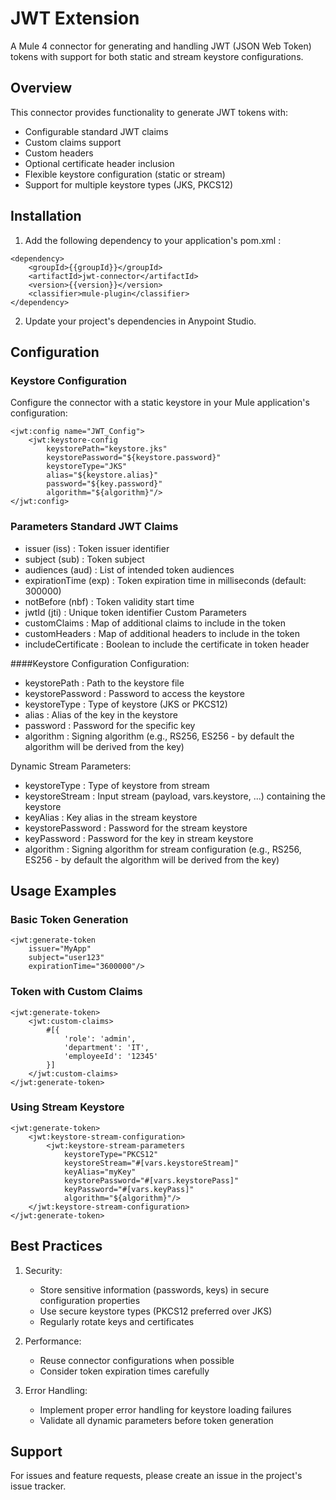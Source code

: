 # JWT Extension

A Mule 4 connector for generating and handling JWT (JSON Web Token) tokens with support for both static and stream keystore configurations.

## Overview
This connector provides functionality to generate JWT tokens with:

- Configurable standard JWT claims
- Custom claims support
- Custom headers
- Optional certificate header inclusion
- Flexible keystore configuration (static or stream)
- Support for multiple keystore types (JKS, PKCS12)
  
## Installation
1. Add the following dependency to your application's pom.xml :
```
<dependency>
    <groupId>{{groupId}}</groupId>
    <artifactId>jwt-connector</artifactId>
    <version>{{version}}</version>
    <classifier>mule-plugin</classifier>
</dependency>
```

2. Update your project's dependencies in Anypoint Studio.
   
## Configuration
### Keystore Configuration
Configure the connector with a static keystore in your Mule application's configuration:

```
<jwt:config name="JWT_Config">
    <jwt:keystore-config 
        keystorePath="keystore.jks"
        keystorePassword="${keystore.password}"
        keystoreType="JKS"
        alias="${keystore.alias}"
        password="${key.password}"
        algorithm="${algorithm}"/>
</jwt:config>
```

### Parameters Standard JWT Claims
- issuer (iss) : Token issuer identifier
- subject (sub) : Token subject
- audiences (aud) : List of intended token audiences
- expirationTime (exp) : Token expiration time in milliseconds (default: 300000)
- notBefore (nbf) : Token validity start time
- jwtId (jti) : Unique token identifier Custom Parameters
- customClaims : Map of additional claims to include in the token
- customHeaders : Map of additional headers to include in the token
- includeCertificate : Boolean to include the certificate in token header

####Keystore Configuration
Configuration:
- keystorePath : Path to the keystore file
- keystorePassword : Password to access the keystore
- keystoreType : Type of keystore (JKS or PKCS12)
- alias : Alias of the key in the keystore
- password : Password for the specific key
- algorithm : Signing algorithm (e.g., RS256, ES256 - by default the algorithm will be derived from the key)
  
Dynamic Stream Parameters:
- keystoreType : Type of keystore from stream
- keystoreStream : Input stream (payload, vars.keystore, ...) containing the keystore
- keyAlias : Key alias in the stream keystore
- keystorePassword : Password for the stream keystore
- keyPassword : Password for the key in stream keystore
- algorithm : Signing algorithm for stream configuration (e.g., RS256, ES256 - by default the algorithm will be derived from the key)
  
## Usage Examples
### Basic Token Generation
```
<jwt:generate-token 
    issuer="MyApp"
    subject="user123"
    expirationTime="3600000"/>
```

### Token with Custom Claims
```
<jwt:generate-token>
    <jwt:custom-claims>
        #[{
            'role': 'admin',
            'department': 'IT',
            'employeeId': '12345'
        }]
    </jwt:custom-claims>
</jwt:generate-token>
```

### Using Stream Keystore
```
<jwt:generate-token>
    <jwt:keystore-stream-configuration>
        <jwt:keystore-stream-parameters
            keystoreType="PKCS12"
            keystoreStream="#[vars.keystoreStream]"
            keyAlias="myKey"
            keystorePassword="#[vars.keystorePass]"
            keyPassword="#[vars.keyPass]"
            algorithm="${algorithm}"/>
    </jwt:keystore-stream-configuration>
</jwt:generate-token>
```

## Best Practices
1. Security:
   - Store sensitive information (passwords, keys) in secure configuration properties
   - Use secure keystore types (PKCS12 preferred over JKS)
   - Regularly rotate keys and certificates
     
2. Performance:
   - Reuse connector configurations when possible
   - Consider token expiration times carefully
     
3. Error Handling:
   - Implement proper error handling for keystore loading failures
   - Validate all dynamic parameters before token generation
     
## Support
For issues and feature requests, please create an issue in the project's issue tracker.
